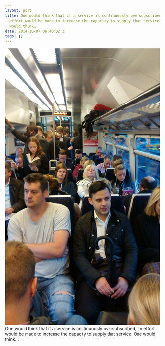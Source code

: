 ```yaml
---
layout: post
title: One would think that if a service is continuously oversubscribed, an
  effort would be made to increase the capacity to supply that service. One
  would think…
date: 2014-10-07 06:40:02 Z
tags: []
---
```

![](/media/2014/10/99386746937.jpg)
One would think that if a service is continuously oversubscribed, an effort would be made to increase the capacity to supply that service. One would think…
